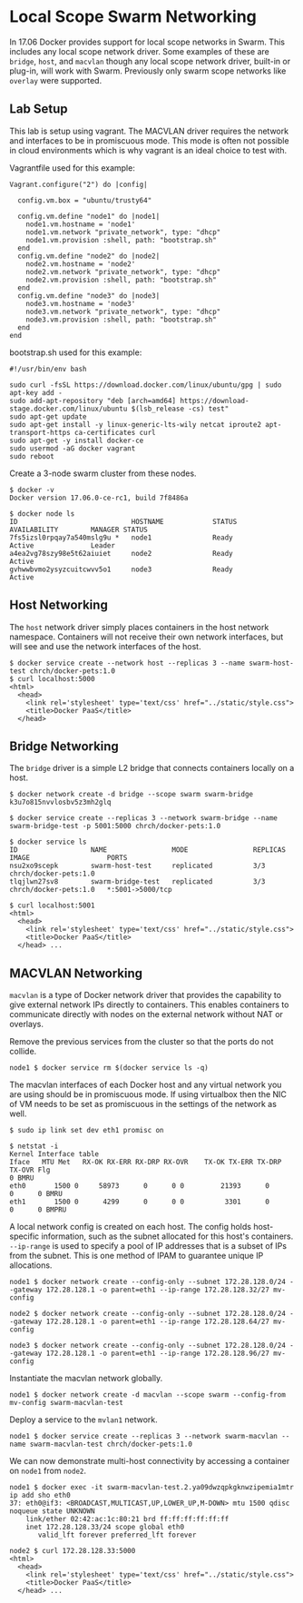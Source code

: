 # Local Scope Swarm Networking
In 17.06 Docker provides support for local scope networks in Swarm. This includes any local scope network driver. Some examples of these are `bridge`, `host`, and `macvlan` though any local scope network driver, built-in or plug-in, will work with Swarm. Previously only swarm scope networks like `overlay` were supported.

## Lab Setup

This lab is setup using vagrant. The MACVLAN driver requires the network and interfaces to be in promiscuous mode. This mode is often not possible in cloud environments which is why vagrant is an ideal choice to test with.

Vagrantfile used for this example:

```
Vagrant.configure("2") do |config|

  config.vm.box = "ubuntu/trusty64"

  config.vm.define "node1" do |node1|
    node1.vm.hostname = 'node1'
    node1.vm.network "private_network", type: "dhcp"
    node1.vm.provision :shell, path: "bootstrap.sh"
  end
  config.vm.define "node2" do |node2|
    node2.vm.hostname = 'node2'
    node2.vm.network "private_network", type: "dhcp"
    node2.vm.provision :shell, path: "bootstrap.sh"
  end
  config.vm.define "node3" do |node3|
    node3.vm.hostname = 'node3'
    node3.vm.network "private_network", type: "dhcp"
    node3.vm.provision :shell, path: "bootstrap.sh"
  end
end
```

bootstrap.sh used for this example:

```
#!/usr/bin/env bash

sudo curl -fsSL https://download.docker.com/linux/ubuntu/gpg | sudo apt-key add -
sudo add-apt-repository "deb [arch=amd64] https://download-stage.docker.com/linux/ubuntu $(lsb_release -cs) test"
sudo apt-get update
sudo apt-get install -y linux-generic-lts-wily netcat iproute2 apt-transport-https ca-certificates curl
sudo apt-get -y install docker-ce
sudo usermod -aG docker vagrant
sudo reboot
```

Create a 3-node swarm cluster from these nodes.

```
$ docker -v
Docker version 17.06.0-ce-rc1, build 7f8486a

$ docker node ls
ID                            HOSTNAME            STATUS              AVAILABILITY        MANAGER STATUS
7fs5izsl0rpqay7a540mslg9u *   node1               Ready               Active              Leader
a4ea2vg78szy98e5t62aiuiet     node2               Ready               Active
gvhwwbvmo2ysyzcuitcwvv5o1     node3               Ready               Active
```

## Host Networking
The `host` network driver simply places containers in the host network namespace. Containers will not receive their own network interfaces, but will see and use the network interfaces of the host.

```
$ docker service create --network host --replicas 3 --name swarm-host-test chrch/docker-pets:1.0
$ curl localhost:5000
<html>
  <head>
    <link rel='stylesheet' type='text/css' href="../static/style.css">
    <title>Docker PaaS</title>
  </head>
```

## Bridge Networking
  
The `bridge` driver is a simple L2 bridge that connects containers locally on a host. 

```
$ docker network create -d bridge --scope swarm swarm-bridge
k3u7o815nvvlosbv5z3mh2glq

$ docker service create --replicas 3 --network swarm-bridge --name swarm-bridge-test -p 5001:5000 chrch/docker-pets:1.0

$ docker service ls
ID                  NAME                MODE                REPLICAS            IMAGE                   PORTS
nsu2xo9scepk        swarm-host-test     replicated          3/3                 chrch/docker-pets:1.0
tlqjlwn27sv8        swarm-bridge-test   replicated          3/3                 chrch/docker-pets:1.0   *:5001->5000/tcp

$ curl localhost:5001
<html>
  <head>
    <link rel='stylesheet' type='text/css' href="../static/style.css">
    <title>Docker PaaS</title>
  </head> ...

```

## MACVLAN Networking
`macvlan` is a type of Docker network driver that provides the capability to give external network IPs directly to containers. This enables containers to communicate directly with nodes on the external network without NAT or overlays.

Remove the previous services from the cluster so that the ports do not collide.

```
node1 $ docker service rm $(docker service ls -q)
```

The macvlan interfaces of each Docker host and any virtual network you are using should be in promiscuous mode. If using virtualbox then the NIC of VM needs to be set as promiscuous in the settings of the network as well. 

```
$ sudo ip link set dev eth1 promisc on

$ netstat -i
Kernel Interface table
Iface   MTU Met   RX-OK RX-ERR RX-DRP RX-OVR    TX-OK TX-ERR TX-DRP TX-OVR Flg
0 BMRU
eth0       1500 0     58973      0      0 0         21393      0      0      0 BMRU
eth1       1500 0      4299      0      0 0          3301      0      0      0 BMPRU
```

A local network config is created on each host. The config holds host-specific information, such as the subnet allocated for this host's containers. `--ip-range` is used to specify a pool of IP addresses that is a subset of IPs from the subnet. This is one method of IPAM to guarantee unique IP allocations.

```
node1 $ docker network create --config-only --subnet 172.28.128.0/24 --gateway 172.28.128.1 -o parent=eth1 --ip-range 172.28.128.32/27 mv-config

node2 $ docker network create --config-only --subnet 172.28.128.0/24 --gateway 172.28.128.1 -o parent=eth1 --ip-range 172.28.128.64/27 mv-config

node3 $ docker network create --config-only --subnet 172.28.128.0/24 --gateway 172.28.128.1 -o parent=eth1 --ip-range 172.28.128.96/27 mv-config
```

Instantiate the macvlan network globally.

```
node1 $ docker network create -d macvlan --scope swarm --config-from mv-config swarm-macvlan-test
```
Deploy a service to the `mvlan1` network.

```
node1 $ docker service create --replicas 3 --network swarm-macvlan --name swarm-macvlan-test chrch/docker-pets:1.0
```

We can now demonstrate multi-host connectivity by accessing a container on `node1` from `node2`. 

```
node1 $ docker exec -it swarm-macvlan-test.2.ya09dwzqpkgknwzipemia1mtr ip add sho eth0
37: eth0@if3: <BROADCAST,MULTICAST,UP,LOWER_UP,M-DOWN> mtu 1500 qdisc noqueue state UNKNOWN
    link/ether 02:42:ac:1c:80:21 brd ff:ff:ff:ff:ff:ff
    inet 172.28.128.33/24 scope global eth0
       valid_lft forever preferred_lft forever
       
node2 $ curl 172.28.128.33:5000
<html>
  <head>
    <link rel='stylesheet' type='text/css' href="../static/style.css">
    <title>Docker PaaS</title>
  </head> ...
```



